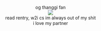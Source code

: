 <p align="center">
og thanggi fan<br>
<img src="https://files.catbox.moe/sax72k.jpg"/><br>
read rentry, w2i cs im always out of my shit<br>
i love my partner
</p>
